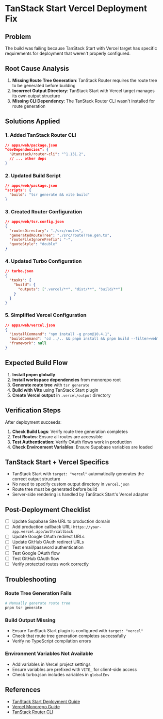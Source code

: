 # TanStack Start Vercel Deployment Fix

## Problem
The build was failing because TanStack Start with Vercel target has specific requirements for deployment that weren't properly configured.

## Root Cause Analysis

1. **Missing Route Tree Generation**: TanStack Router requires the route tree to be generated before building
2. **Incorrect Output Directory**: TanStack Start with Vercel target manages its own output structure
3. **Missing CLI Dependency**: The TanStack Router CLI wasn't installed for route generation

## Solutions Applied

### 1. Added TanStack Router CLI
```json
// apps/web/package.json
"devDependencies": {
  "@tanstack/router-cli": "^1.131.2",
  // ... other deps
}
```

### 2. Updated Build Script
```json
// apps/web/package.json
"scripts": {
  "build": "tsr generate && vite build"
}
```

### 3. Created Router Configuration
```json
// apps/web/tsr.config.json
{
  "routesDirectory": "./src/routes",
  "generatedRouteTree": "./src/routeTree.gen.ts",
  "routeFileIgnorePrefix": "-",
  "quoteStyle": "double"
}
```

### 4. Updated Turbo Configuration
```json
// turbo.json
{
  "tasks": {
    "build": {
      "outputs": [".vercel/**", "dist/**", "build/**"]
    }
  }
}
```

### 5. Simplified Vercel Configuration
```json
// apps/web/vercel.json
{
  "installCommand": "npm install -g pnpm@10.4.1",
  "buildCommand": "cd ../.. && pnpm install && pnpm build --filter=web",
  "framework": null
}
```

## Expected Build Flow

1. **Install pnpm globally**
2. **Install workspace dependencies** from monorepo root
3. **Generate route tree** with `tsr generate`
4. **Build with Vite** using TanStack Start plugin
5. **Create Vercel output** in `.vercel/output` directory

## Verification Steps

After deployment succeeds:

1. **Check Build Logs**: Verify route tree generation completes
2. **Test Routes**: Ensure all routes are accessible
3. **Test Authentication**: Verify OAuth flows work in production
4. **Check Environment Variables**: Ensure Supabase variables are loaded

## TanStack Start + Vercel Specifics

- TanStack Start with `target: "vercel"` automatically generates the correct output structure
- No need to specify custom output directory in `vercel.json`
- Route tree must be generated before build
- Server-side rendering is handled by TanStack Start's Vercel adapter

## Post-Deployment Checklist

- [ ] Update Supabase Site URL to production domain
- [ ] Add production callback URL: `https://your-app.vercel.app/auth/callback`
- [ ] Update Google OAuth redirect URLs
- [ ] Update GitHub OAuth redirect URLs
- [ ] Test email/password authentication
- [ ] Test Google OAuth flow
- [ ] Test GitHub OAuth flow
- [ ] Verify protected routes work correctly

## Troubleshooting

### Route Tree Generation Fails
```bash
# Manually generate route tree
pnpm tsr generate
```

### Build Output Missing
- Ensure TanStack Start plugin is configured with `target: "vercel"`
- Check that route tree generation completes successfully
- Verify no TypeScript compilation errors

### Environment Variables Not Available
- Add variables in Vercel project settings
- Ensure variables are prefixed with `VITE_` for client-side access
- Check turbo.json includes variables in `globalEnv`

## References

- [TanStack Start Deployment Guide](https://tanstack.com/start/latest/docs/deployment)
- [Vercel Monorepo Guide](https://vercel.com/docs/concepts/git/monorepos)
- [TanStack Router CLI](https://tanstack.com/router/latest/docs/guide/cli)